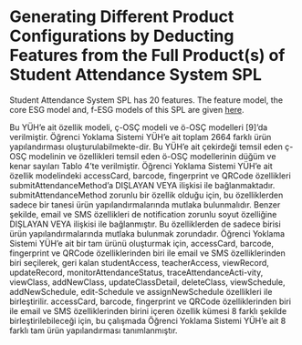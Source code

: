 # Generating Different Product Configurations by Deducting Features from the Full Product(s) of Student Attendance System SPL

Student Attendance System SPL has 20 features. The feature model, the core ESG model and, f-ESG models of this SPL are given [here](https://github.com/esg4aspl/SPL-FESG-Examples/blob/master/StudentAttendanceSystemSPL.md).

Bu YÜH’e ait özellik modeli, ç-OSÇ modeli ve ö-OSÇ modelleri [9]’da verilmiştir. Öğrenci Yoklama Sistemi YÜH’e ait toplam 2664 farklı ürün yapılandırması oluşturulabilmekte-dir. Bu YÜH’e ait çekirdeği temsil eden ç-OSÇ modelinin ve özellikleri temsil eden ö-OSÇ modellerinin düğüm ve kenar sayıları Tablo 4’te verilmiştir. 
Öğrenci Yoklama Sistemi YÜH’e ait özellik modelindeki accessCard, barcode, fingerprint ve QRCode özellikleri submitAttendanceMethod’a DIŞLAYAN VEYA ilişkisi ile bağlanmaktadır. submitAttendanceMethod zorunlu bir özellik olduğu için, bu özelliklerden sadece bir tanesi ürün yapılandırmalarında mutlaka bulunmalıdır. Benzer şekilde, email ve SMS özellikleri de notification zorunlu soyut özelliğine DIŞLAYAN VEYA ilişkisi ile bağlanmıştır. Bu özelliklerden de sadece birisi ürün yapılandırmalarında mutlaka bulunmak zorundadır. Öğrenci Yoklama Sistemi YÜH’e ait bir tam ürünü oluşturmak için, accessCard, barcode, fingerprint ve QRCode özelliklerinden biri ile email ve SMS özelliklerinden biri seçilerek, geri kalan studentAccess, teacherAccess, viewRecord, updateRecord, monitorAttendanceStatus, traceAttendanceActi-vity, viewClass, addNewClass, updateClassDetail, deleteClass, viewSchedule, addNewSchedule, edit-Schedule ve assignNewSchedule özellikleri ile birleştirilir. accessCard, barcode, fingerprint ve QRCode özelliklerinden biri ile email ve SMS özelliklerinden birini içeren özellik kümesi 8 farklı şekilde birleştirilebileceği için, bu çalışmada Öğrenci Yoklama Sistemi YÜH’e ait 8 farklı tam ürün yapılandırması tanımlanmıştır.


